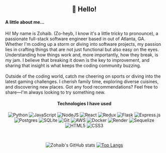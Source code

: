  

<!--
**zohaibrajan/zohaibrajan** is a ✨ _special_ ✨ repository because its `README.md` (this file) appears on your GitHub profile.

Here are some ideas to get you started:

- 🔭 I’m currently working on ...
- 🌱 I’m currently learning ...
- 👯 I’m looking to collaborate on ...
- 🤔 I’m looking for help with ...
- 💬 Ask me about ...
- 📫 How to reach me: ...
- 😄 Pronouns: ...
- ⚡ Fun fact: ...
-->

<h2 align="center">👋 Hello!</h2>

<h4>A little about me...</h4>

<div>
 Hi! My name is Zohaib. (Zo-heyb, I know it's a little tricky to pronounce), a passionate full-stack software engineer based in out of Atlanta, GA. Whether I'm coding up a storm or diving into software projects, my passion lies in crafting things that are not just functional but also easy on the eyes. Understanding how things work and, more importantly, how they break, is my jam. I believe that breaking it down is the key to improvement, and sharing that insight is what keeps the coding community buzzing.
</div>  
<br>
<div>
Outside of the coding world, catch me cheering on sports or diving into the latest gaming challenges. I cherish family time, exploring diverse cuisines, and discovering new places. Got any food recommendations? Feel free to share—I'm always looking to try something new.
</div>

<h4 align="center">Technologies I have used</h4>
<div align="center">
 
 ![Python](https://img.shields.io/badge/python-3670A0?style=for-the-badge&logo=python&logoColor=ffdd54)
 ![JavaScript](https://img.shields.io/badge/javascript-%23323330.svg?style=for-the-badge&logo=javascript&logoColor=%23F7DF1E)
 ![NodeJS](https://img.shields.io/badge/node.js-6DA55F?style=for-the-badge&logo=node.js&logoColor=white)
 ![React](https://img.shields.io/badge/react-%2320232a.svg?style=for-the-badge&logo=react&logoColor=%2361DAFB)
 ![Redux](https://img.shields.io/badge/redux-%23593d88.svg?style=for-the-badge&logo=redux&logoColor=white)
 ![Flask](https://img.shields.io/badge/flask-%23000.svg?style=for-the-badge&logo=flask&logoColor=white)
 ![Express.js](https://img.shields.io/badge/express.js-%23404d59.svg?style=for-the-badge&logo=express&logoColor=%2361DAFB)
 ![Postgres](https://img.shields.io/badge/postgres-%23316192.svg?style=for-the-badge&logo=postgresql&logoColor=white)
 ![SQLite](https://img.shields.io/badge/sqlite-%2307405e.svg?style=for-the-badge&logo=sqlite&logoColor=white)
 ![Git](https://img.shields.io/badge/git-%23F05033.svg?style=for-the-badge&logo=git&logoColor=white)
 ![AWS](https://img.shields.io/badge/AWS-%23FF9900.svg?style=for-the-badge&logo=amazon-aws&logoColor=white)
 ![Docker](https://img.shields.io/badge/docker-%230db7ed.svg?style=for-the-badge&logo=docker&logoColor=white)
 ![Render](https://img.shields.io/badge/Render-%46E3B7.svg?style=for-the-badge&logo=render&logoColor=white)
 ![Sequelize](https://img.shields.io/badge/Sequelize-52B0E7?style=for-the-badge&logo=Sequelize&logoColor=white)
 ![HTML5](https://img.shields.io/badge/html5-%23E34F26.svg?style=for-the-badge&logo=html5&logoColor=white)
 ![CSS3](https://img.shields.io/badge/css3-%231572B6.svg?style=for-the-badge&logo=css3&logoColor=white)
 
</div>

<br>


<div align="center">
 
 ![Zohaib's GitHub stats](https://github-readme-stats.vercel.app/api?username=zohaibrajan&show_icons=true&theme=dark)
 [![Top Langs](https://github-readme-stats.vercel.app/api/top-langs/?username=zohaibrajan&layout=compact)](https://github.com/zohaibrajan/github-readme-stats)
 
</div>


